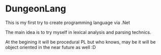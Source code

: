 # DungeonLang
This is my first try to create programming language via .Net

The main idea is to try myself in lexical analysis and parsing technics.

At the begining it will be procedural PL but who knows, may be it will be object oriented in the near future as well :D

